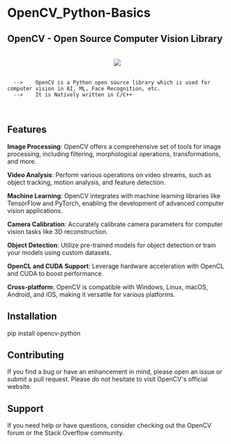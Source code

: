 # OpenCV_Python-Basics

## OpenCV - Open Source Computer Vision Library
<br/>
<div align="center">
    <img src="https://opencv1.b-cdn.net/wp-content/uploads/2020/07/OpenCV_logo_no_text-1.svg" /><br>
</div>
<br/>



      -->    OpenCV is a Python open source library which is used for computer vision in AI, ML, Face Recognition, etc.
      -->    It is Natively written in C/C++
<br/>

## Features
**Image Processing**: OpenCV offers a comprehensive set of tools for image processing, including filtering, morphological operations, transformations, and more.

**Video Analysis**: Perform various operations on video streams, such as object tracking, motion analysis, and feature detection.

**Machine Learning**: OpenCV integrates with machine learning libraries like TensorFlow and PyTorch, enabling the development of advanced computer vision applications.

**Camera Calibration**: Accurately calibrate camera parameters for computer vision tasks like 3D reconstruction.

**Object Detection**: Utilize pre-trained models for object detection or train your models using custom datasets.

**OpenCL and CUDA Support**: Leverage hardware acceleration with OpenCL and CUDA to boost performance.

**Cross-platform**: OpenCV is compatible with Windows, Linux, macOS, Android, and iOS, making it versatile for various platforms.

## Installation

pip install opencv-python

## Contributing
If you find a bug or have an enhancement in mind, please open an issue or submit a pull request. Please do not hesitate to visit OpenCV's official website.

## Support
If you need help or have questions, consider checking out the OpenCV forum or the Stack Overflow community.
